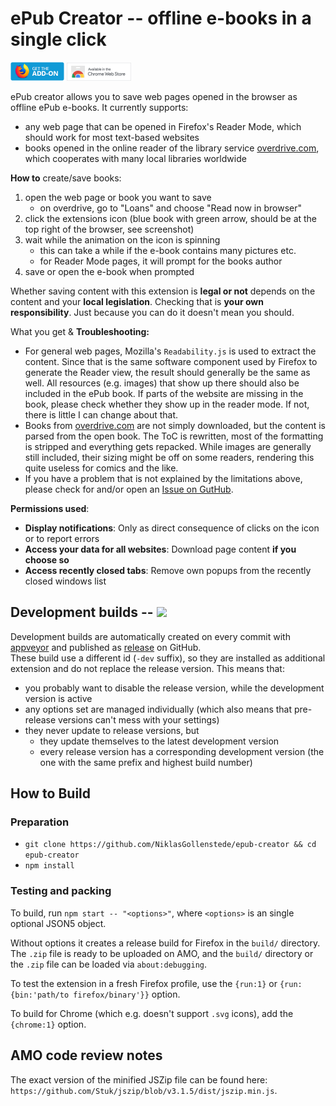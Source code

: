 # ePub Creator -- offline e-books in a single click

<a href="https://addons.mozilla.org/firefox/addon/epub/"><img src="./resources/get-firefox-ext-172x60.png" width="86" height="30"></a>
<a href="https://addons.mozilla.org/firefox/addon/epub/"><img src="./resources/get-chrome-ext-206x58.png" width="103" height="29"></a>

<!-- START:listing (This section can be copied as the AMO listing. The weired spacing is required.) -->

ePub creator allows you to save web pages opened in the browser as offline ePub e-books.
It currently supports:<ul>
	<li> any web page that can be opened in Firefox's Reader Mode, which should work for most text-based websites </li>
	<li> books opened in the online reader of the library service <a href="https://www.overdrive.com/">overdrive.com</a>, which cooperates with many local libraries worldwide </li>
</ul>

<b>How to</b> create/save books:</b>
<ol>
	<li> open the web page or book you want to save <ul>
		<li> on overdrive, go to "Loans" and choose "Read now in browser" </li>
	</ul></li>
	<li> click the extensions icon (blue book with green arrow, should be at the top right of the browser, see screenshot) </li>
	<li> wait while the animation on the icon is spinning <ul>
		<li> this can take a while if the e-book contains many pictures etc. </li>
		<li> for Reader Mode pages, it will prompt for the books author </li>
	</ul></li>
	<li> save or open the e-book when prompted </li>
</ol>

Whether saving content with this extension is <b>legal or not</b> depends on the content and your <b>local legislation</b>. Checking that is <b>your own responsibility</b>. Just because you can do it doesn't mean you should.


What you get &amp; <b>Troubleshooting:</b>
<ul>
	<li> For general web pages, Mozilla's <code>Readability.js</code> is used to extract the content. Since that is the same software component used by Firefox to generate the Reader view, the result should generally be the same as well. All resources (e.g. images) that show up there should also be included in the ePub book. If parts of the website are missing in the book, please check whether they show up in the reader mode. If not, there is little I can change about that. </li>
	<li> Books from <a href="https://www.overdrive.com/">overdrive.com</a> are not simply downloaded, but the content is parsed from the open book. The ToC is rewritten, most of the formatting is stripped and everything gets repacked. While images are generally still included, their sizing might be off on some readers, rendering this quite useless for comics and the like. </li>
	<li> If you have a problem that is not explained by the limitations above, please check for and/or open an <a href="https://github.com/NiklasGollenstede/epub-creator/issues">Issue on GutHub</a>. </li>
</ul>


<b>Permissions used</b>:<ul>
	<li> <b>Display notifications</b>: Only as direct consequence of clicks on the icon or to report errors </li>
	<li> <b>Access your data for all websites</b>: Download page content <b>if you choose so</b> </li>
	<li> <b>Access recently closed tabs</b>: Remove own popups from the recently closed windows list </li>
</ul>

<!-- END:listing -->

## Development builds -- ![](https://ci.appveyor.com/api/projects/status/github/NiklasGollenstede/epub-creator?svg=true)

Development builds are automatically created on every commit with [appveyor](https://ci.appveyor.com/project/NiklasGollenstede/epub-creator/history) and published as [release](https://github.com/NiklasGollenstede/epub-creator/releases) on GitHub.\
These build use a different id (`-dev` suffix), so they are installed as additional extension and do not replace the release version. This means that:
 * you probably want to disable the release version, while the development version is active
 * any options set are managed individually (which also means that pre-release versions can't mess with your settings)
 * they never update to release versions, but
    * they update themselves to the latest development version
    * every release version has a corresponding development version (the one with the same prefix and highest build number)


## How to Build

### Preparation

  - `git clone https://github.com/NiklasGollenstede/epub-creator && cd epub-creator`
  - `npm install`

### Testing and packing

To build, run `npm start -- "<options>"`, where `<options>` is an single optional JSON5 object.

Without options it creates a release build for Firefox in the `build/` directory.
The `.zip` file is ready to be uploaded on AMO, and the `build/` directory or the `.zip` file can be loaded via `about:debugging`.

To test the extension in a fresh Firefox profile, use the `{run:1}` or `{run:{bin:'path/to firefox/binary'}}` option.

To build for Chrome (which e.g. doesn't support `.svg` icons), add the `{chrome:1}` option.


## AMO code review notes

The exact version of the minified JSZip file can be found here: `https://github.com/Stuk/jszip/blob/v3.1.5/dist/jszip.min.js`.
